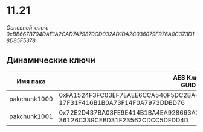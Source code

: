 # 11.21

###### Основной ключ: 0xBB667B704DAE1A2CAD7A79870CD032AD1DA2C036079F976A0C373D18D85F5378

## Динамические ключи

| Имя пака     | AES Ключ<br/>GUID                                                                                       |
|--------------|---------------------------------------------------------------------------------------------------------|
| pakchunk1000 | 0xFA1524F3FC03EF7EAEE6CCA540F5DC28A444A28E6F48F6963C6FB7C714F99C53<br/>17F31F416B1B0A73F14F0A7973DDBD76 |
| pakchunk1001 | 0x72E2D437BA03FE9E414B1BA4EA928663A2AD9611889D5B62DFAB15EB34AFD67E<br/>36126C339CEBD31F23562CDCC5DFDD4D |
